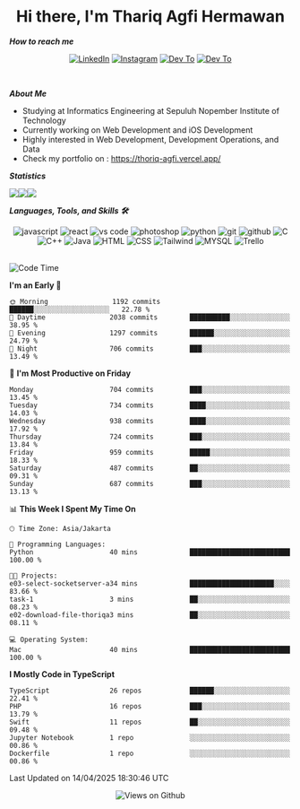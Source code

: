 <div align="center">
  <h1>Hi there, I'm Thariq Agfi Hermawan</h1>
</div>


***How to reach me***
<p align='center'>
   <a href="https://www.linkedin.com/in/thariqagfihermawan" target="_blank"><img src="https://img.shields.io/badge/LinkedIn-0077B5?style=for-the-badge&logo=linkedin&logoColor=white" alt="LinkedIn"></a>
   <a href="https://www.instagram.com/thoriqagfi" target="_blank"><img src="https://img.shields.io/badge/Instagram-E4405F?style=for-the-badge&logo=instagram&logoColor=white" alt="Instagram"></a>
   <a href="https://medium.com/@thoriq.aghfi60" target="_blank"><img src="https://img.shields.io/badge/Medium-12100E?style=for-the-badge&logo=medium&logoColor=white" alt="Dev To"></a>
   <a href="https://linktr.ee/thoriqagfi" target="_blank"><img src="https://img.shields.io/badge/linktree-1de9b6?style=for-the-badge&logo=linktree&logoColor=white" alt="Dev To"></a>
</p>

<br>

***About Me***
- Studying at Informatics Engineering at Sepuluh Nopember Institute of Technology
- Currently working on Web Development and iOS Development
- Highly interested in Web Development, Development Operations, and Data
- Check my portfolio on : https://thoriq-agfi.vercel.app/

***Statistics***

<!-- [![GitHub Streak](http://github-readme-streak-stats.herokuapp.com?user=thoriqagfi&theme=dark)](https://git.io/streak-stats) -->

<div align="center">
  <div style="display: flex;">
    <img src="http://github-readme-streak-stats.herokuapp.com?user=thoriqagfi&theme=chartreuse-dark"/>
    <img src="https://github-readme-stats.vercel.app/api/top-langs/?username=thoriqagfi&layout=compact&&theme=chartreuse-dark&langs_count=8)](https://github.com/thoriqagfi"/>
    <img src="https://github-readme-stats.vercel.app/api?username=thoriqagfi&show_icons=true&theme=chartreuse-dark"/>
  </div>
</div>

<!-- [![Top Langs](https://github-readme-stats.vercel.app/api/top-langs/?username=thoriqagfi&layout=compact&&theme=chartreuse-dark&langs_count=8)](https://github.com/thoriqagfi)
< ![Agfi's GitHub stats](https://github-readme-stats.vercel.app/api?username=thoriqagfi&show_icons=true&theme=chartreuse-dark) -->

***Languages, Tools, and Skills 🛠***

  <div align="center">
    <img src="https://img.shields.io/badge/JavaScript-F7DF1E?style=for-the-badge&logo=javascript&logoColor=black" alt="javascript" />
    <img src="https://img.shields.io/badge/React-61DAFB?style=for-the-badge&logo=react&logoColor=black" alt="react" />
    <img src="https://img.shields.io/badge/vs%20code-007ACC?style=for-the-badge&logo=visual%20studio%20code&logoColor=white" alt="vs code" />
    <img src="https://img.shields.io/badge/adobe%20photoshop-31A8FF?style=for-the-badge&logo=adobe%20photoshop&logoColor=white" alt="photoshop" />
    <img src="https://img.shields.io/badge/python-3776AB?style=for-the-badge&logo=python&logoColor=white" alt="python" />
    <img src="https://img.shields.io/badge/Git-F05032?style=for-the-badge&logo=git&logoColor=white" alt="git" />
    <img src="https://img.shields.io/badge/GitHub-100000?style=for-the-badge&logo=github&logoColor=white" alt="github" />
    <img src="https://img.shields.io/badge/c-%2300599C.svg?style=for-the-badge&logo=c&logoColor=white" alt="C" />
    <img src="https://img.shields.io/badge/c++-%2300599C.svg?style=for-the-badge&logo=c%2B%2B&logoColor=white" alt="C++" />
    <img src="https://img.shields.io/badge/Java-ED8B00?style=for-the-badge&logo=java&logoColor=white" alt="Java"/>
    <img src="https://img.shields.io/badge/HTML5-E34F26?style=for-the-badge&logo=html5&logoColor=white" alt="HTML" />
    <img src="https://img.shields.io/badge/CSS-239120?&style=for-the-badge&logo=css3&logoColor=white" alt ="CSS" />
    <img src="https://img.shields.io/badge/tailwindcss-%2338B2AC.svg?style=for-the-badge&logo=tailwind-css&logoColor=white" alt="Tailwind" />
    <img src="https://img.shields.io/badge/MySQL-00000F?style=for-the-badge&logo=mysql&logoColor=white" alt="MYSQL" />
    <img src="https://img.shields.io/badge/Trello-%23026AA7.svg?style=for-the-badge&logo=Trello&logoColor=white" alt="Trello" />
  </div><br>

<!--START_SECTION:waka-->
![Code Time](http://img.shields.io/badge/Code%20Time-1%2C069%20hrs%2045%20mins-blue)

**I'm an Early 🐤** 

```text
🌞 Morning                1192 commits        ██████░░░░░░░░░░░░░░░░░░░   22.78 % 
🌆 Daytime                2038 commits        ██████████░░░░░░░░░░░░░░░   38.95 % 
🌃 Evening                1297 commits        ██████░░░░░░░░░░░░░░░░░░░   24.79 % 
🌙 Night                  706 commits         ███░░░░░░░░░░░░░░░░░░░░░░   13.49 % 
```
📅 **I'm Most Productive on Friday** 

```text
Monday                   704 commits         ███░░░░░░░░░░░░░░░░░░░░░░   13.45 % 
Tuesday                  734 commits         ████░░░░░░░░░░░░░░░░░░░░░   14.03 % 
Wednesday                938 commits         ████░░░░░░░░░░░░░░░░░░░░░   17.92 % 
Thursday                 724 commits         ███░░░░░░░░░░░░░░░░░░░░░░   13.84 % 
Friday                   959 commits         █████░░░░░░░░░░░░░░░░░░░░   18.33 % 
Saturday                 487 commits         ██░░░░░░░░░░░░░░░░░░░░░░░   09.31 % 
Sunday                   687 commits         ███░░░░░░░░░░░░░░░░░░░░░░   13.13 % 
```


📊 **This Week I Spent My Time On** 

```text
🕑︎ Time Zone: Asia/Jakarta

💬 Programming Languages: 
Python                   40 mins             █████████████████████████   100.00 % 

🐱‍💻 Projects: 
e03-select-socketserver-a34 mins             █████████████████████░░░░   83.66 % 
task-1                   3 mins              ██░░░░░░░░░░░░░░░░░░░░░░░   08.23 % 
e02-download-file-thoriqa3 mins              ██░░░░░░░░░░░░░░░░░░░░░░░   08.11 % 

💻 Operating System: 
Mac                      40 mins             █████████████████████████   100.00 % 
```

**I Mostly Code in TypeScript** 

```text
TypeScript               26 repos            ██████░░░░░░░░░░░░░░░░░░░   22.41 % 
PHP                      16 repos            ███░░░░░░░░░░░░░░░░░░░░░░   13.79 % 
Swift                    11 repos            ██░░░░░░░░░░░░░░░░░░░░░░░   09.48 % 
Jupyter Notebook         1 repo              ░░░░░░░░░░░░░░░░░░░░░░░░░   00.86 % 
Dockerfile               1 repo              ░░░░░░░░░░░░░░░░░░░░░░░░░   00.86 % 
```




 Last Updated on 14/04/2025 18:30:46 UTC
<!--END_SECTION:waka-->

<div align="center">
<img src="https://komarev.com/ghpvc/?username=thoriqagfi&color=blue" alt="Views on Github" />
</div>
